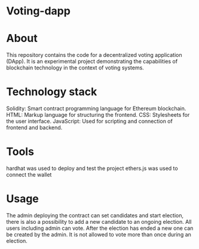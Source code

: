 # Voting-dapp

# About

This repository contains the code for a decentralized voting application (DApp). It is an experimental project demonstrating the capabilities of blockchain technology in the context of voting systems.


# Technology stack

Solidity: Smart contract programming language for Ethereum blockchain.
HTML: Markup language for structuring the frontend.
CSS: Stylesheets for the user interface.
JavaScript: Used for scripting and connection of frontend and backend.

# Tools
hardhat was used to deploy and test the project
ethers.js was used to connect the wallet


# Usage

The admin deploying the contract can set candidates and start election, there is also a possibility to add a new candidate to an ongoing election. All users including admin can vote. After the election has ended a new one can be created by the admin. It is not allowed to vote more than once during an election.
